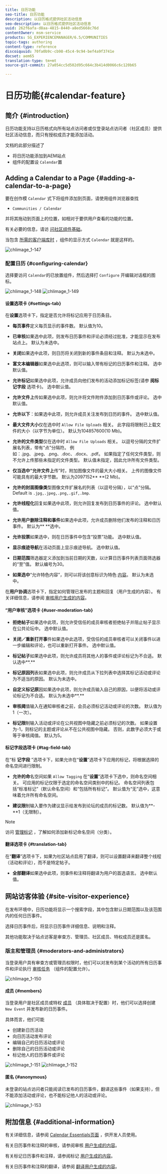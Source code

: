 ```yaml
---
title: 日历功能
seo-title: 日历功能
description: 以日历格式提供社区活动信息
seo-description: 以日历格式提供社区活动信息
uuid: 262f6afa-d8aa-4815-8440-a8ed5668c76d
contentOwner: msm-service
products: SG_EXPERIENCEMANAGER/6.5/COMMUNITIES
topic-tags: authoring
content-type: reference
discoiquuid: 70fa0b9c-cb98-45c4-9c94-bef4a9f3741e
docset: aem65
translation-type: tm+mt
source-git-commit: 27a054cc5d502d95c664c3b414d0066c6c120b65

---
```



# 日历功能{#calendar-feature}

## 简介 {#introduction}

日历功能支持以日历格式向所有站点访问者或仅登录站点访问者（社区成员）提供社区活动信息，而只有授权成员才能添加活动。

文档的此部分描述了

* 将日历功能添加到AEM站点
* 组件的配置设 `Calendar`置

## Adding a Calendar to a Page {#adding-a-calendar-to-a-page}

要在创作模 `Calendar` 式下将组件添加到页面，请使用组件浏览器查找

* `Communities / Calendar`

并将其拖动到页面上的位置，如相对于要供用户查看的功能的位置。

有关必要的信息，请访 [问社区组件基础](/help/communities/basics.md)。

当包含 [所需的客户端库时](/help/communities/calendar-basics-for-developers.md#essentials-for-client-side) ，组件的显示方式 `Calendar` 就是这样的。

![chlimage_1-147](assets/chlimage_1-147.png)

### 配置日历 {#configuring-calendar}

选择要访问 `Calendar`的已放置组件，然后选择打 `Configure` 开编辑对话框的图标。

![chlimage_1-148](assets/chlimage_1-148.png) ![chlimage_1-149](assets/chlimage_1-149.png)

#### 设置选项卡 {#settings-tab}

在**设置**选项卡下，指定是否允许将标记应用于日历条目。

* **每页事件**&#x200B;定义每页显示的事件数。 默认值为10。

* **已审核**&#x200B;如果选中此项，则发布日历事件和评论必须经过批准，才能显示在发布站点上。 默认为未选中。

* **关闭**&#x200B;如果选中此项，则日历将关闭到新的事件条目和注释。 默认为未选中。

* **富文本编辑器**&#x200B;如果选中此选项，则可以输入带有标记的日历事件和注释。 选中默认值。

* **允许标记**&#x200B;如果选中此项，允许成员向他们发布的活动添加标记标签(请参 **阅标记字段** 选项卡)。 选中默认值。

* **允许文件上**&#x200B;传如果选中此项，则允许将文件附件添加到日历事件或评论。 选中默认值。

* **允许以下**：如果选中此项，则允许成员关注发布到日历的事件。 选中默认值。

* **最大文件大小**&#x200B;仅在选中时 `Allow File Uploads` 相关。 此字段将限制已上载文件的大小（以字节为单位）。 默认为104857600(10 Mb)。

* **允许的文件类型**&#x200B;仅在选中时 `Allow File Uploads` 相关。 以逗号分隔的文件扩展名列表，带有“点”分隔符。 例如：.jpg、.jpeg、.png、.doc、.docx、.pdf。 如果指定了任何文件类型，则不允许上传那些未指定的文件类型。 默认值未指定，因此允许所有文件类型。

* **仅当选中“允许文件上**&#x200B;传”时，附加图像文件的最大大小相关。 上传的图像文件可能具有的最大字节数。 默认为2097152** **(2 Mb)。

* **允许的封面图像类**&#x200B;型图像文件扩展名的列表（以逗号分隔），以“点”分隔。 Default is `.jpg,.jpeg,.png,.gif,.bmp`.

* **允许线程化**&#x200B;回复如果选中此项，则允许回复发布到日历事件的评论。 选中默认值。

* **允许用户删除注释和事件**&#x200B;如果选中此项，允许成员删除他们发布的注释和日历事件。 默认为** **选中。

* **允许投票**&#x200B;如果选中，则在日历事件中包含“投票”功能。 选中默认值。

* **显示痕迹导航**&#x200B;在活动页面上显示痕迹导航。 选中默认值。

* **日期范围**&#x200B;筛选器定义添加到当前日期的天数，以计算日历事件列表页面筛选器的“至”值。 默认编号为30。

* **如果选中**“允许特色内容”，则可以将该创意标识为特色 [内容](/help/communities/featured.md)。 默认为未选中。

在**用户协调**选项卡下，指定如何管理已发布的主题和回复（用户生成的内容）。 有关详细信息，请参阅 [审核用户生成的内容](/help/communities/moderate-ugc.md)。

#### “用户审核”选项卡 {#user-moderation-tab}

* **拒绝帖子**&#x200B;如果选中此项，则允许受信任的成员审核者拒绝帖子并阻止帖子显示在公共论坛中。 选中默认值。

* **关闭／重新打开事**&#x200B;件如果选中此选项，受信任的成员审核者可以关闭事件以进一步编辑和评论，也可以重新打开事件。 选中默认值。

* **标记帖子**&#x200B;如果选中此项，则允许成员将其他人的事件或评论标记为不合适。 默认选中**.**

* **标记原因列**&#x200B;表如果选中此项，则允许成员从下拉列表中选择其标记活动或评论为不适当的原因。 默认为未选中。

* **自定义标记原**&#x200B;因如果选中此项，则允许成员输入自己的原因，以便将活动或评论标记为不合适。 默认为未选中**.**

* **审核阈**&#x200B;值输入在通知审核者之前，会员必须标记活动或评论的次数。 默认值为1（一次）。

* **标记限**&#x200B;制输入活动或评论在公共视图中隐藏之前必须标记的次数。 如果设置为-1，则标记的主题或评论从不在公共视图中隐藏。 否则，此数字必须大于或等于审核阈值。 默认为5。

#### 标记字段选项卡 {#tag-field-tab}

在“标 **记字段** ”选项卡下，如果允许在“**设置**”选项卡下应用的标记，将根据选择的命名空间进行限制。

* **允许的命**&#x200B;名空间如果 `Allow Tagging` 在“**设置**”选项卡下选中，则命名空间相关。 可应用的标记仅限于选定的命名空间类别中的标记。 命名空间列表包括“标准标记”（默认命名空间）和“包括所有标记”。 默认值为“无”选中，这意味着允许所有命名空间。

* **建议限**&#x200B;制输入要作为建议显示给发布到论坛的成员的标记数。 默认值为**-**1（无限制）。

>[!NOTE]
>
>访问 [管理标记](/help/sites-administering/tags.md) ，了解如何添加新标记命名空间（分类）。

#### 翻译选项卡 {#translation-tab}

在“**翻译**”选项卡下，如果为社区站点启用了翻译，则可以设置翻译来翻译整个线程（活动和评论），而不是特定帖子。

* **全部翻译**&#x200B;如果选中此项，则事件和注释将翻译为用户的首选语言。 选中默认值。

## 网站访客体验 {#site-visitor-experience}

在发布环境中，日历功能将显示一个搜索字段，其中包含默认日期范围以及该范围内的任何日历事件。

选择日历事件后，将显示日历事件详细信息、说明和注释。

其他功能取决于站点访客是审查方、管理员、社区成员、特权成员还是匿名。

### 版主和管理员 {#moderators-and-administrators}

当登录用户具有审查方或管理员权限时，他们可以对发布到某个活动的所有日历事件和评论执行 [审核任务](/help/communities/moderate-ugc.md) （组件的配置允许）。

![chlimage_1-150](assets/chlimage_1-150.png)

#### 成员 {#members}

当登录用户是社区成员或特权 [成员](/help/communities/users.md#privileged-members-group) （具体取决于配置）时，他们可以选择创建 `New Event` 并发布新的日历事件。

具体而言，他们可能

* 创建新日历活动
* 向日历活动发布评论
* 编辑自己的日历活动或评论
* 删除自己的日历活动或评论
* 标记他人的日历事件或评论

![chlimage_1-151](assets/chlimage_1-151.png) ![chlimage_1-152](assets/chlimage_1-152.png)

#### 匿名 {#anonymous}

未登录的站点访问者只能阅读已发布的日历事件，翻译这些事件（如果支持），但不能添加活动或评论，也不能标记他人的活动或评论。

![chlimage_1-153](assets/chlimage_1-153.png)

## 附加信息 {#additional-information}

有关详细信息，请参阅 [Calendar Essentials页面](/help/communities/calendar-basics-for-developers.md) ，供开发人员使用。

有关日历事件和注释的审核，请参阅审核 [用户生成的内容](/help/communities/moderate-ugc.md)。

有关标记日历事件和注释，请参阅标记 [用户生成的内容](/help/communities/tag-ugc.md)。

有关日历事件和注释的翻译，请参阅 [翻译用户生成的内容](/help/communities/translate-ugc.md)。
